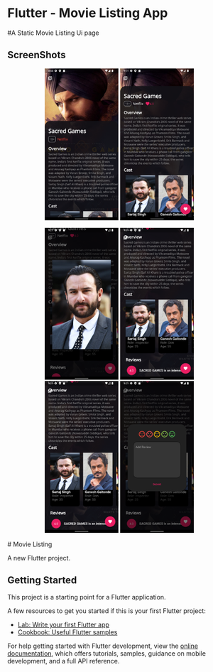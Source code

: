 # Flutter - Movie Listing App

#A Static Movie Listing Ui page 


## ScreenShots
<p align="center">
<img src="https://github.com/palak2665/Movie_Listing/blob/main/assets/images/Screenshot_1665573265.png?raw=true" width ="33%">
<img src="https://github.com/palak2665/Movie_Listing/blob/main/assets/images/Screenshot_1665589875.png?raw=true" width ="33%"></p>
<p align="center"><img src="https://github.com/palak2665/Movie_Listing/blob/main/assets/images/Screenshot_1665589881.png?raw=true" width ="33%">
<img src="https://github.com/palak2665/Movie_Listing/blob/main/assets/images/Screenshot_1665589891.png?raw=true" width ="33%">
<img src="https://github.com/palak2665/Movie_Listing/blob/main/assets/images/Screenshot_1665589891.png?raw=true" width ="33%">
<img src="https://github.com/palak2665/Movie_Listing/blob/main/assets/images/Screenshot_1665589900.png?raw=true" width ="33%"></p>
# Movie Listing

A new Flutter project.

## Getting Started

This project is a starting point for a Flutter application.

A few resources to get you started if this is your first Flutter project:

- [Lab: Write your first Flutter app](https://docs.flutter.dev/get-started/codelab)
- [Cookbook: Useful Flutter samples](https://docs.flutter.dev/cookbook)

For help getting started with Flutter development, view the
[online documentation](https://docs.flutter.dev/), which offers tutorials,
samples, guidance on mobile development, and a full API reference.
